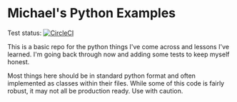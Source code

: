 # Michael's Python Examples

Test status: [![CircleCI](https://circleci.com/gh/michaelcoyote/python_examples.svg?style=svg)](https://circleci.com/gh/michaelcoyote/python_examples)

This is a basic repo for the python things I've come across and lessons 
I've learned.  I'm going back through now and adding some tests to keep
myself honest.

Most things here should be in standard python format and often implemented
as classes within their files.  While some of this code is fairly robust,
it may not all be production ready. Use with caution.


